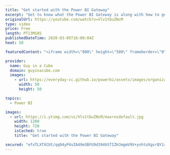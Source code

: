 ```yaml
---
title: "Get started with the Power BI Gateway"
excerpt: "Get to know what the Power BI Gateway is along with how to get it setup for scheduled refresh of imported data.  Free Gateway Cube Sheet: https://guyinacu.be/gatewaystartpdf  Gateway Documentation: https://docs.microsoft.com/power-bi/service-gateway-onprem  Gateway sizing: https://docs.microsoft.com/power-bi/guidance/gateway-onprem-sizing"
originalUrl: https://youtube.com/watch?v=Vlv1tbuZNcM
type: video
price: Free
length: PT13M18S
publishedDateTime: 2020-03-05T16:00:04Z
heat: 58

featuredContent: "<iframe width=\"800\" height=\"500\" frameborder=\"0\" src=\"https://www.youtube.com/embed/Vlv1tbuZNcM\" allow=\"accelerometer; autoplay; encrypted-media; gyroscope; picture-in-picture\" allowfullscreen></iframe>"

provider:
  name: Guy in a Cube
  domain: guyinacube.com
  images:
    - url: https://everyday-cc.github.io/powerbi/assets/images/organizations/guyinacube.com-50x50.jpg
      width: 50
      height: 50

topics:
  - Power BI

images:
  - url: https://i.ytimg.com/vi/Vlv1tbuZNcM/maxresdefault.jpg
    width: 1280
    height: 720
    isCached: true
    title: "Get started with the Power BI Gateway"

secured: "efxTLXTXCUt/qq94yP4vZA49m3BFU9d394hSTIZHJmgmV9V+ynhtoXgvrQY1rUn/EHYsjTIYa4xpouS1RzxJf3MsJ9+1x0oQYzip85LF4ik3B5FQSkFvPaDvqmvYe5Sxh4m2n4pW8lYyDjEIeFHhWQZUx1yDUICNm1U7lD1Fp5bl5Y8YV7WPoAZr0dXFcEfZUrKWzEQoDNCvDLPo/Tztc+YnjzsoAh0JqzNK0qPUnmkq2ui38ZyIhR3R4ZT3YsJZXlF1W3bFY5TJGBA65+cqHdEHNqon/7R2uFahcuZdtpiav8uFgj99lllSaX44nDiE9hKN4njUJzfnzXe0pdJOovW/ZZkXOSnCfwDx6wRzNPNEbjmMrYnetMvF6r32lTr46Z0ifLUMzXUI/H5dTn8wXEkjum9wQ8izBy3/XCqvhOHedBzDFShgSBoQ4uBvoJv5;MdnYozUzQADzcXJkvgBrmA=="
---
```


